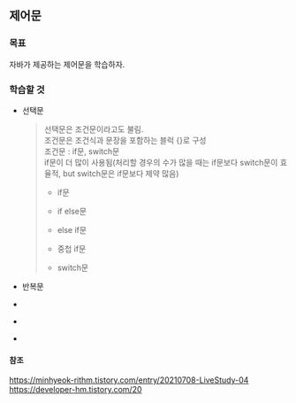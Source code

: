 ## 제어문

### 목표
자바가 제공하는 제어문을 학습하자.   

### 학습할 것
* 선택문   
  > 선택문은 조건문이라고도 불림.   
  > 조건문은 조건식과 문장을 포함하는 블럭 {}로 구성   
  > 조건문 : if문, switch문   
  > if문이 더 많이 사용됨(처리할 경우의 수가 많을 때는 if문보다 switch문이 효율적, but switch문은 if문보다 제약 많음)   
  > - if문   
  > 
  > - if  else문   
  > 
  > - else if문  
  > 
  > - 중첩 if문   
  > 
  > - switch문 


* 반복문
  > 


* 
  > 


* 
  > 


* 
  > 


#### 참조
https://minhyeok-rithm.tistory.com/entry/20210708-LiveStudy-04
https://developer-hm.tistory.com/20
